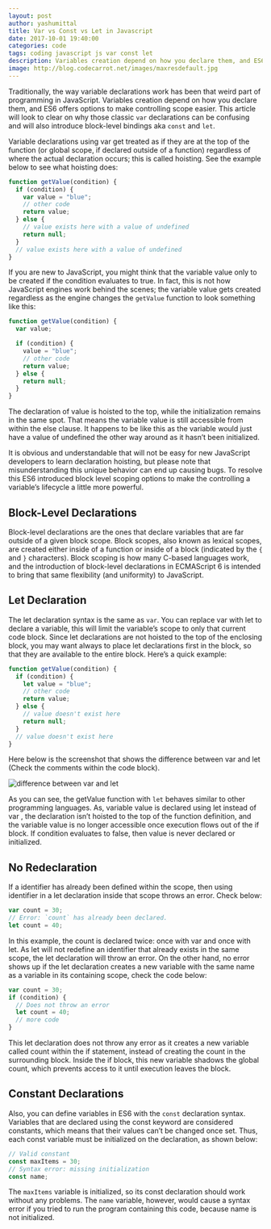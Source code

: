 ```yaml
---
layout: post
author: yashumittal
title: Var vs Const vs Let in Javascript
date: 2017-10-01 19:40:00
categories: code
tags: coding javascript js var const let
description: Variables creation depend on how you declare them, and ES6 offers options to make controlling scope easier.
image: http://blog.codecarrot.net/images/maxresdefault.jpg
---
```


Traditionally, the way variable declarations work has been that weird part of programming in JavaScript. Variables creation depend on how you declare them, and ES6 offers options to make controlling scope easier. This article will look to clear on why those classic `var` declarations can be confusing and will also introduce block-level bindings aka `const` and `let`.

Variable declarations using var get treated as if they are at the top of the function (or global scope, if declared outside of a function) regardless of where the actual declaration occurs; this is called hoisting. See the example below to see what hoisting does:

```js
function getValue(condition) {
  if (condition) {
    var value = "blue";
    // other code
    return value;
  } else {
    // value exists here with a value of undefined
    return null;
  }
  // value exists here with a value of undefined
}
```

If you are new to JavaScript, you might think that the variable value only to be created if the condition evaluates to true. In fact, this is not how JavaScript engines work behind the scenes; the variable value gets created regardless as the engine changes the `getValue` function to look something like this:

```js
function getValue(condition) {
  var value;

  if (condition) {
    value = "blue";
    // other code
    return value;
  } else {
    return null;
  }
}
```

The declaration of value is hoisted to the top, while the initialization remains in the same spot. That means the variable value is still accessible from within the else clause. It happens to be like this as the variable would just have a value of undefined the other way around as it hasn’t been initialized.

It is obvious and understandable that will not be easy for new JavaScript developers to learn declaration hoisting, but please note that misunderstanding this unique behavior can end up causing bugs. To resolve this ES6 introduced block level scoping options to make the controlling a variable’s lifecycle a little more powerful.

## Block-Level Declarations

Block-level declarations are the ones that declare variables that are far outside of a given block scope. Block scopes, also known as lexical scopes, are created either inside of a function or inside of a block (indicated by the `{` and `}` characters). Block scoping is how many C-based languages work, and the introduction of block-level declarations in ECMAScript 6 is intended to bring that same flexibility (and uniformity) to JavaScript.

## Let Declaration

The let declaration syntax is the same as `var`. You can replace var with let to declare a variable, this will limit the variable’s scope to only that current code block. Since let declarations are not hoisted to the top of the enclosing block, you may want always to place let declarations first in the block, so that they are available to the entire block. Here’s a quick example:

```js
function getValue(condition) {
  if (condition) {
    let value = "blue";
    // other code
    return value;
  } else {
    // value doesn't exist here
    return null;
  }
  // value doesn't exist here
}
```

Here below is the screenshot that shows the difference between var and let (Check the comments within the code block).

![difference between var and let](http://blog.codecarrot.net/images/1-14x2AVmAVC2NmkS7u4pK6g.png)

As you can see, the getValue function with `let` behaves similar to other programming languages. As, variable value is declared using let instead of var , the declaration isn’t hoisted to the top of the function definition, and the variable value is no longer accessible once execution flows out of the if block. If condition evaluates to false, then value is never declared or initialized.

## No Redeclaration

If a identifier has already been defined within the scope, then using identifier in a let declaration inside that scope throws an error. Check below:

```js
var count = 30;
// Error: `count` has already been declared.
let count = 40;
```

In this example, the count is declared twice: once with var and once with let. As let will not redefine an identifier that already exists in the same scope, the let declaration will throw an error.
On the other hand, no error shows up if the let declaration creates a new variable with the same name as a variable in its containing scope, check the code below:

```js
var count = 30;
if (condition) {
  // Does not throw an error
  let count = 40;
  // more code
}
```

This let declaration does not throw any error as it creates a new variable called count within the if statement, instead of creating the count in the surrounding block. Inside the if block, this new variable shadows the global count, which prevents access to it until execution leaves the block.

## Constant Declarations

Also, you can define variables in ES6 with the `const` declaration syntax. Variables that are declared using the const keyword are considered constants, which means that their values can’t be changed once set. Thus, each const variable must be initialized on the declaration, as shown below:

```js
// Valid constant
const maxItems = 30;
// Syntax error: missing initialization
const name;
```

The `maxItems` variable is initialized, so its const declaration should work without any problems. The `name` variable, however, would cause a syntax error if you tried to run the program containing this code, because name is not initialized.
